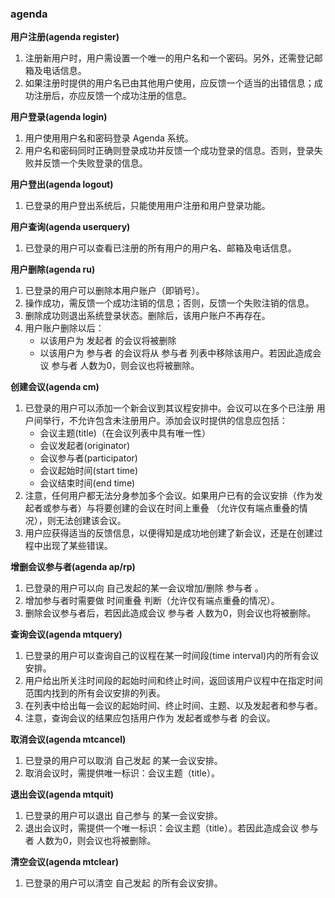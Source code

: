 ### agenda

**用户注册(agenda register)**

1. 注册新用户时，用户需设置一个唯一的用户名和一个密码。另外，还需登记邮箱及电话信息。
2. 如果注册时提供的用户名已由其他用户使用，应反馈一个适当的出错信息；成功注册后，亦应反馈一个成功注册的信息。

**用户登录(agenda login)**

1. 用户使用用户名和密码登录 Agenda 系统。
2. 用户名和密码同时正确则登录成功并反馈一个成功登录的信息。否则，登录失败并反馈一个失败登录的信息。

**用户登出(agenda logout)**

1. 已登录的用户登出系统后，只能使用用户注册和用户登录功能。

**用户查询(agenda userquery)**

1. 已登录的用户可以查看已注册的所有用户的用户名、邮箱及电话信息。

**用户删除(agenda ru)**

1. 已登录的用户可以删除本用户账户（即销号）。
2. 操作成功，需反馈一个成功注销的信息；否则，反馈一个失败注销的信息。
3. 删除成功则退出系统登录状态。删除后，该用户账户不再存在。
4. 用户账户删除以后：
   - 以该用户为 发起者 的会议将被删除
   - 以该用户为 参与者 的会议将从 参与者 列表中移除该用户。若因此造成会议 参与者 人数为0，则会议也将被删除。

**创建会议(agenda cm)**

1. 已登录的用户可以添加一个新会议到其议程安排中。会议可以在多个已注册 用户间举行，不允许包含未注册用户。添加会议时提供的信息应包括：
   - 会议主题(title)（在会议列表中具有唯一性）
   - 会议发起者(originator)
   - 会议参与者(participator)
   - 会议起始时间(start time)
   - 会议结束时间(end time)
2. 注意，任何用户都无法分身参加多个会议。如果用户已有的会议安排（作为发起者或参与者）与将要创建的会议在时间上重叠 （允许仅有端点重叠的情况），则无法创建该会议。
3. 用户应获得适当的反馈信息，以便得知是成功地创建了新会议，还是在创建过程中出现了某些错误。

**增删会议参与者(agenda ap/rp)**

1. 已登录的用户可以向 自己发起的某一会议增加/删除 参与者 。
2. 增加参与者时需要做 时间重叠 判断（允许仅有端点重叠的情况）。
3. 删除会议参与者后，若因此造成会议 参与者 人数为0，则会议也将被删除。

**查询会议(agenda mtquery)**

1. 已登录的用户可以查询自己的议程在某一时间段(time interval)内的所有会议安排。
2. 用户给出所关注时间段的起始时间和终止时间，返回该用户议程中在指定时间范围内找到的所有会议安排的列表。
3. 在列表中给出每一会议的起始时间、终止时间、主题、以及发起者和参与者。
4. 注意，查询会议的结果应包括用户作为 发起者或参与者 的会议。

**取消会议(agenda mtcancel)**

1. 已登录的用户可以取消 自己发起 的某一会议安排。
2. 取消会议时，需提供唯一标识：会议主题（title）。

**退出会议(agenda mtquit)**

1. 已登录的用户可以退出 自己参与 的某一会议安排。
2. 退出会议时，需提供一个唯一标识：会议主题（title）。若因此造成会议 参与者 人数为0，则会议也将被删除。

**清空会议(agenda mtclear)**

1. 已登录的用户可以清空 自己发起 的所有会议安排。